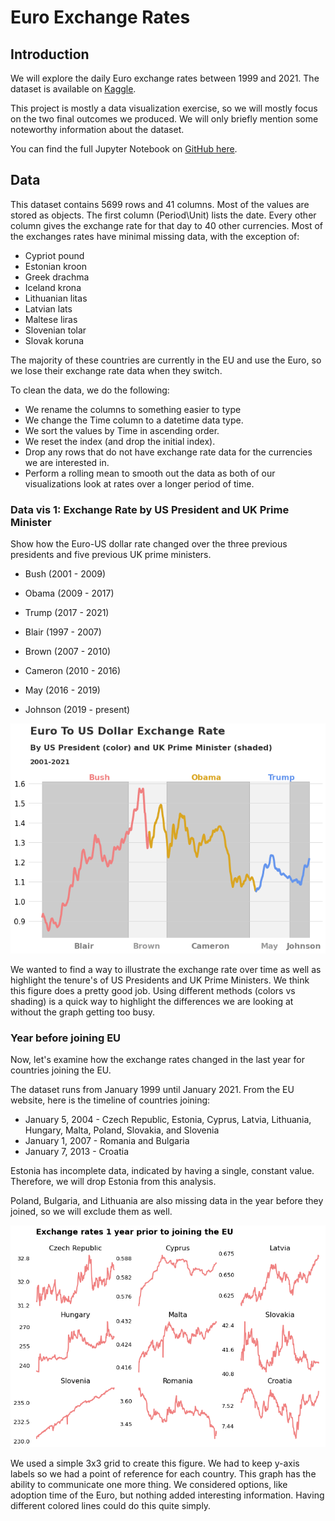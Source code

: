 # Euro Exchange Rates

## Introduction
We will explore the daily Euro exchange rates between 1999 and 2021. The dataset is available on [Kaggle](https://www.kaggle.com/lsind18/euro-exchange-daily-rates-19992020).

This project is mostly a data visualization exercise, so we will mostly focus on the two final outcomes we produced. We will only briefly mention some noteworthy information about the dataset. 

You can find the full Jupyter Notebook on [GitHub here]( https://github.com/joshfuchs/DataScience_projects/blob/master/Storytelling_vis.ipynb).

## Data
This dataset contains 5699 rows and 41 columns. Most of the values are stored as objects. The first column (Period\Unit) lists the date. Every other column gives the exchange rate for that day to 40 other currencies. Most of the exchanges rates have minimal missing data, with the exception of:

- Cypriot pound
- Estonian kroon
- Greek drachma
- Iceland krona
- Lithuanian litas
- Latvian lats
- Maltese liras
- Slovenian tolar
- Slovak koruna

The majority of these countries are currently in the EU and use the Euro, so we lose their exchange rate data when they switch.

To clean the data, we do the following:
- We rename the columns to something easier to type
- We change the Time column to a datetime data type.
- We sort the values by Time in ascending order.
- We reset the index (and drop the initial index).
- Drop any rows that do not have exchange rate data for the currencies we are interested in.
- Perform a rolling mean to smooth out the data as both of our visualizations look at rates over a longer period of time.

### Data vis 1: Exchange Rate by US President and UK Prime Minister
Show how the Euro-US dollar rate changed over the three previous presidents and five previous UK prime ministers.

- Bush (2001 - 2009)
- Obama (2009 - 2017)
- Trump (2017 - 2021)

- Blair (1997 - 2007)
- Brown (2007 - 2010)
- Cameron (2010 - 2016)
- May (2016 - 2019)
- Johnson (2019 - present)

![Exchange Rate By President and PM](/docs/assets/exchange_president_pm.png)

We wanted to find a way to illustrate the exchange rate over time as well as highlight the tenure's of US Presidents and UK Prime Ministers. We think this figure does a pretty good job. Using different methods (colors vs shading) is a quick way to highlight the differences we are looking at without the graph getting too busy.

### Year before joining EU

Now, let's examine how the exchange rates changed in the last year for countries joining the EU. 

The dataset runs from January 1999 until January 2021. From the EU website, here is the timeline of countries joining:

- January 5, 2004 - Czech Republic, Estonia, Cyprus, Latvia, Lithuania, Hungary, Malta, Poland, Slovakia, and Slovenia
- January 1, 2007 - Romania and Bulgaria
- January 7, 2013 - Croatia

Estonia has incomplete data, indicated by having a single, constant value. Therefore, we will drop Estonia from this analysis.

Poland, Bulgaria, and Lithuania are also missing data in the year before they joined, so we will exclude them as well.

![Exchange Rate by Countries Joining the EU](/docs/assets/exchange_joining_eu.png)

We used a simple 3x3 grid to create this figure. We had to keep y-axis labels so we had a point of reference for each country. This graph has the ability to communicate one more thing. We considered options, like adoption time of the Euro, but nothing added interesting information. Having different colored lines could do this quite simply. 
